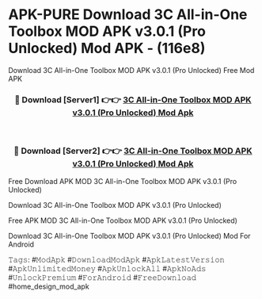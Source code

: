 # APK-PURE Download 3C All-in-One Toolbox MOD APK v3.0.1 (Pro Unlocked) Mod APK - (116e8)
Download 3C All-in-One Toolbox MOD APK v3.0.1 (Pro Unlocked) Free Mod APK

<div align="center">
<h3>🔴 Download [Server1] 👉👉 <a href="https://apk-comot.site?title=3C_All-in-One_Toolbox_MOD_APK_v3.0.1_(Pro_Unlocked)">3C All-in-One Toolbox MOD APK v3.0.1 (Pro Unlocked) Mod Apk</a></h3><br>

<h3>🔴 Download [Server2] 👉👉 <a href="https://apk-comot.site?title=3C_All-in-One_Toolbox_MOD_APK_v3.0.1_(Pro_Unlocked)">3C All-in-One Toolbox MOD APK v3.0.1 (Pro Unlocked) Mod Apk</a></h3>
</div>


Free Download APK MOD 3C All-in-One Toolbox MOD APK v3.0.1 (Pro Unlocked)

Download 3C All-in-One Toolbox MOD APK v3.0.1 (Pro Unlocked) 

Free APK MOD 3C All-in-One Toolbox MOD APK v3.0.1 (Pro Unlocked) 

Download 3C All-in-One Toolbox MOD APK v3.0.1 (Pro Unlocked) Mod For Android

𝚃𝚊𝚐𝚜: #𝙼𝚘𝚍𝙰𝚙𝚔 #𝙳𝚘𝚠𝚗𝚕𝚘𝚊𝚍𝙼𝚘𝚍𝙰𝚙𝚔 #𝙰𝚙𝚔𝙻𝚊𝚝𝚎𝚜𝚝𝚅𝚎𝚛𝚜𝚒𝚘𝚗 #𝙰𝚙𝚔𝚄𝚗𝚕𝚒𝚖𝚒𝚝𝚎𝚍𝙼𝚘𝚗𝚎𝚢 #𝙰𝚙𝚔𝚄𝚗𝚕𝚘𝚌𝚔𝙰𝚕𝚕 #𝙰𝚙𝚔𝙽𝚘𝙰𝚍𝚜 #𝚄𝚗𝚕𝚘𝚌𝚔𝙿𝚛𝚎𝚖𝚒𝚞𝚖 #𝙵𝚘𝚛𝙰𝚗𝚍𝚛𝚘𝚒𝚍 #𝙵𝚛𝚎𝚎𝙳𝚘𝚠𝚗𝚕𝚘𝚊𝚍 #home_design_mod_apk